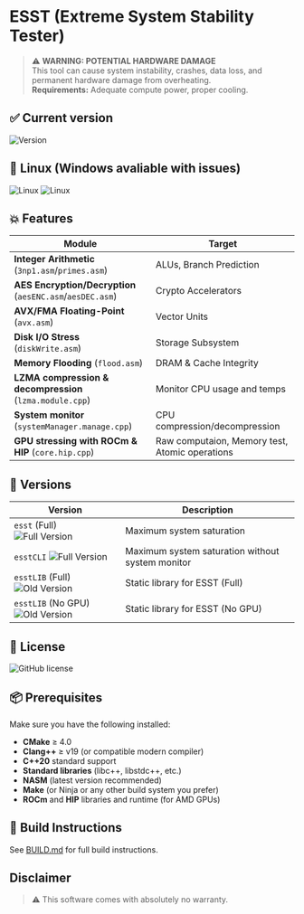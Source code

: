 # ESST (Extreme System Stability Tester) 

> ⚠️ **WARNING: POTENTIAL HARDWARE DAMAGE**  
> This tool can cause system instability, crashes, data loss, and permanent hardware damage from overheating.  
> **Requirements:** Adequate compute power, proper cooling.

## ✅ Current version

![Version](https://img.shields.io/badge/Current%20Version-v0.8-blue)

## 🐧 Linux (Windows avaliable with issues)
![Linux](https://img.shields.io/badge/Compatibility-Linux-important)
![Linux](https://img.shields.io/badge/Compatibility-Windows-blue)

## 💥 Features

| Module | Target |
|--------|--------|
| **Integer Arithmetic** (`3np1.asm`/`primes.asm`) | ALUs, Branch Prediction |
| **AES Encryption/Decryption** (`aesENC.asm`/`aesDEC.asm`)| Crypto Accelerators |
| **AVX/FMA Floating-Point** (`avx.asm`) | Vector Units |
| **Disk I/O Stress** (`diskWrite.asm`) | Storage Subsystem |
| **Memory Flooding** (`flood.asm`) | DRAM & Cache Integrity |
| **LZMA compression & decompression** (`lzma.module.cpp`) | Monitor CPU usage and temps |
| **System monitor** (`systemManager.manage.cpp`) | CPU compression/decompression |
| **GPU stressing with ROCm & HIP** (`core.hip.cpp`) | Raw computaion, Memory test, Atomic operations |

## 🚀 Versions

| Version | Description |
|---------|-------------|
| `esst` (Full) ![Full Version](https://img.shields.io/badge/Version-Full-red) | Maximum system saturation |
| `esstCLI` ![Full Version](https://img.shields.io/badge/Version-CLI-red) | Maximum system saturation without system monitor |
| `esstLIB` (Full) ![Old Version](https://img.shields.io/badge/Version-Library-blue) | Static library for ESST (Full) |
| `esstLIB` (No GPU) ![Old Version](https://img.shields.io/badge/Version-Library%20No%20GPU-blue) | Static library for ESST (No GPU) |

## 📜 License

![GitHub license](https://img.shields.io/badge/license-MIT-green)

## 📦 Prerequisites

Make sure you have the following installed:

* **CMake** ≥ 4.0
* **Clang++** ≥ v19 (or compatible modern compiler)
* **C++20** standard support
* **Standard libraries** (libc++, libstdc++, etc.)
* **NASM** (latest version recommended)
* **Make** (or Ninja or any other build system you prefer)
* **ROCm** and **HIP** libraries and runtime (for AMD GPUs)

## 🔧 Build Instructions

See [BUILD.md](./BUILD.md) for full build instructions.

## Disclaimer

> ⚠️ This software comes with absolutely no warranty.
